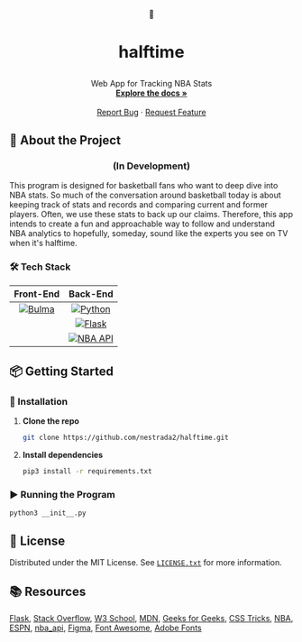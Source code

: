 <!-- PROJECT LOGO -->
<div align="center">
  🍿
    <h3 align="center" style="font-size: 2.1em; font-weight: bolder;">halftime</h3>
    <p align="center">
    Web App for Tracking NBA Stats
    <br />
    <a href="https://github.com/nestrada2/halftime"><strong>Explore the docs »</strong></a>
    <br />
    <br />
    <a href="https://github.com/nestrada2/halftime/issues/new?labels=bug&template=bug-report.md">Report Bug</a>
    ·
    <a href="https://github.com/nestrada2/halftime/issues/new?labels=enhancement&template=feature-request.md">Request Feature</a>
    </p>
</div>

<!-- ABOUT THE PROJECT -->
## 📖 About the Project
<h3 align="center"><b>(In Development)</b></h3>
This program is designed for basketball fans who want to deep dive into NBA stats. So much of the conversation around basketball today is about keeping track of stats and records and comparing current and former players. Often, we use these stats to back up our claims. Therefore, this app intends to create a fun and approachable way to follow and understand NBA analytics to hopefully, someday, sound like the experts you see on TV when it's halftime.

### **🛠️ Tech Stack**
| Front-End                        | Back-End                               |
| :---------:                      | :--------:                             |
| [![Bulma][Bulma.com]][Bulma-url] | [![Python][Python.com]][Python-url]    |
|                                  | [![Flask][Flask.com]][Flask-url]       | 
|                                  | [![NBA API][NBA API.com]][NBA API-url] |

<!-- GETTING STARTED -->
## 📦 Getting Started


### **💾 Installation**
1. **Clone the repo**
   ```sh
   git clone https://github.com/nestrada2/halftime.git
   ```
2. **Install dependencies**
   ```sh
   pip3 install -r requirements.txt
   ```

### **▶️ Running the Program**
```
python3 __init__.py
```

<!-- LICENSE -->
## 📜 License
Distributed under the MIT License. See [`LICENSE.txt`](LICENSE.txt) for more information.

<!-- RESOURCES -->
## 📚 Resources
[Flask](https://palletsprojects.com/projects/flask/), 
[Stack Overflow](https://stackoverflow.com/),
[W3 School](https://www.w3schools.com/),
[MDN](https://developer.mozilla.org/en-US/),
[Geeks for Geeks](https://www.geeksforgeeks.org/),
[CSS Tricks](https://css-tricks.com/snippets/css/a-guide-to-flexbox/),
[NBA](https://www.nba.com/),
[ESPN](https://www.espn.com/),
[nba_api](https://github.com/swar/nba_api?tab=readme-ov-file),
[Figma](https://www.figma.com),
[Font Awesome](https://fontawesome.com/),
[Adobe Fonts](https://fonts.adobe.com/)

<!------- MARKDOWN LINKS & IMAGES ------->
[Bulma.com]: https://img.shields.io/badge/Bulma-00C7B7?style=for-the-badge&logo=bulma
[Bulma-url]: https://bulma.io/
[Python.com]: https://img.shields.io/badge/Python-3776AB?style=for-the-badge&logo=python&logoColor=white
[Python-url]: https://www.python.org/
[Flask.com]: https://img.shields.io/badge/Flask-000000?style=for-the-badge&logo=flask&logoColor=white
[Flask-url]: https://palletsprojects.com/projects/flask/
[NBA API.com]: https://img.shields.io/badge/NBA_API-100000?style=for-the-badge&logo=nba_api
[NBA API-url]: https://github.com/swar/nba_api?tab=readme-ov-file
